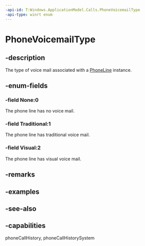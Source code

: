 ```yaml
---
-api-id: T:Windows.ApplicationModel.Calls.PhoneVoicemailType
-api-type: winrt enum
---
```


<!-- Enumeration syntax
public enum Windows.ApplicationModel.Calls.PhoneVoicemailType : int
-->

# PhoneVoicemailType

## -description
The type of voice mail associated with a [PhoneLine](phoneline.md) instance.

## -enum-fields
### -field None:0
The phone line has no voice mail.

### -field Traditional:1
The phone line has traditional voice mail.

### -field Visual:2
The phone line has visual voice mail.


## -remarks

## -examples

## -see-also
## -capabilities
phoneCallHistory, phoneCallHistorySystem
